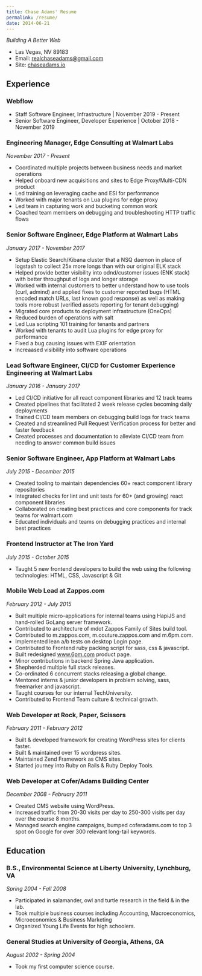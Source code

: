 ```yaml
---
title: Chase Adams' Resume
permalink: /resume/
date: 2014-06-21
---
```


_Building A Better Web_

- Las Vegas, NV 89183
- Email: [realchaseadams@gmail.com](mailto:realchaseadams@gmail.com)
- Site: [chaseadams.io](https://chaseadams.io)

## Experience

### Webflow

- Staff Software Engineer, Infrastructure | November 2019 - Present
- Senior Software Engineer, Developer Experience | October 2018 - November 2019

### Engineering Manager, Edge Consulting at Walmart Labs

_November 2017 - Present_

- Coordinated multiple projects between business needs and market operations
- Helped onboard new acquisitions and sites to Edge Proxy/Multi-CDN product
- Led training on leveraging cache and ESI for performance
- Worked with major tenants on Lua plugins for edge proxy
- Led team in capturing work and bucketing common work
- Coached team members on debugging and troubleshooting HTTP traffic flows

### Senior Software Engineer, Edge Platform at Walmart Labs

_January 2017 - November 2017_

- Setup Elastic Search/Kibana cluster that a NSQ daemon in place of logstash to collect 25x more longs than with our original ELK stack
- Helped provide better visibility into odnd/customer issues (ENK stack) with better throughput of logs and longer storage
- Worked with internal customers to better understand how to use tools (curl, admind) and applied fixes to customer reported bugs (HTML encoded match URLs, last known good response) as well as making tools more robust (verified assets reporting for tenant debugging)
- Migrated core products to deployment infrastructure (OneOps)
- Reduced burden of operations with salt
- Led Lua scripting 101 training for tenants and partners
- Worked with tenants to audit Lua plugins for edge proxy for performance
- Fixed a bug causing issues with EXIF orientation
- Increaased visibility into software operations

### Lead Software Engineer, CI/CD for Customer Experience Engineering at Walmart Labs

_January 2016 - January 2017_

- Led CI/CD initiative for all react component libraries and 12 track teams
- Created pipelines that facilitated 2 week release cycles becoming daily deployments
- Trained CI/CD team members on debugging build logs for track teams
- Created and streamlined Pull Request Verification process for better and faster feedback
- Created processes and documentation to alleviate CI/CD team from needing to answer common build issues

### Senior Software Engineer, App Platform at Walmart Labs

_July 2015 - December 2015_

- Created tooling to maintain dependencies 60+ react component library repositories
- Integrated checks for lint and unit tests for 60+ (and growing) react component libraries
- Collaborated on creating best practices and core components for track teams for walmart.com
- Educated individuals and teams on debugging practices and internal best practices

### Frontend Instructor at The Iron Yard

_July 2015 - October 2015_

- Taught 5 new frontend developers to build the web using the following technologies: HTML, CSS, Javascript & Git

### Mobile Web Lead at Zappos.com

_February 2012 - July 2015_

- Built multiple micro-applications for internal teams using HapiJS and hand-rolled GoLang server framework.
- Contributed to architecture of mdot Zappos Family of Sites build tool.
- Contributed to m.zappos.com, m.couture.zappos.com and m.6pm.com.
- Implemented lean a/b tests on desktop Login page.
- Contributed to Frontend ruby packing script for sass, css & javascript.
- Built redesigned www.6pm.com product page.
- Minor contributions in backend Spring Java application.
- Shepherded multiple full stack releases.
- Co-ordinated 6 concurrent stacks releasing a global change.
- Mentored interns & junior developers in problem solving, sass, freemarker and javascript.
- Taught courses for our internal TechUniversity.
- Contributed to Frontend Team culture & technical growth.

### Web Developer at Rock, Paper, Scissors

_February 2011 - February 2012_

- Built & developed framework for creating WordPress sites for clients faster.
- Built & maintained over 15 wordpress sites.
- Maintained Zend Framework as CMS sites.
- Started journey into Ruby on Rails & Ruby Deploy Tools.

### Web Developer at Cofer/Adams Building Center

_December 2008 - February 2011_

- Created CMS website using WordPress.
- Increased traffic from 20-30 visits per day to 250-300 visits per day over the course 8 months.
- Managed search engine campaigns, bumped coferadams.com to top 3 spot on Google for over 300 relevant long-tail keywords.

## Education

### B.S., Environmental Science at Liberty University, Lynchburg, VA

_Spring 2004 - Fall 2008_

- Participated in salamander, owl and turtle research in the field & in the lab.
- Took multiple business courses including Accounting, Macroeconomics, Microeconomics & Business Marketing
- Organized Young Life Events for high schoolers.

### General Studies at University of Georgia, Athens, GA

_August 2002 - Spring 2004_

- Took my first computer science course.
